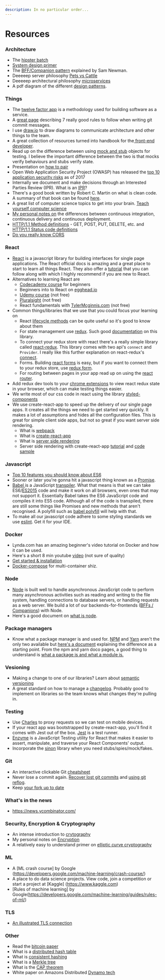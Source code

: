 ```yaml
---
description: In no particular order...
---
```


# Resources

### Architecture
* The [hipster batch](https://medium.com/@theesit/hipster-batch-technique-on-microservices-371734f1b4be)
* [System design primer](https://github.com/donnemartin/system-design-primer)
* The [BFF/Companion pattern](https://samnewman.io/patterns/architectural/bff/) explained by Sam Newman.
* Deeeeep server philosophy [Pets vs Cattle](https://www.engineyard.com/blog/pets-vs-cattle)
* Deeeeep architectural philosophy [microservices](https://martinfowler.com/articles/microservices.html)
* A pdf diagram of the different [design patterns](http://www.mcdonaldland.info/files/designpatterns/designpatternscard.pdf).


### Things

* The [twelve factor app](https://12factor.net/) is a methodology used for building software as a service.
* A [great page](https://chris.beams.io/posts/git-commit/#seven-rules) describing 7 really good rules to follow when writing git commit messages.
* I use [draw.io](https://www.draw.io/) to draw diagrams to communicate architecture and other things to the team.
* A great collection of resources turned into handbook for the[ front-end developer](https://frontendmasters.com/books/front-end-handbook/2018/).
* Read up on the difference between using [mock and stub](https://martinfowler.com/articles/mocksArentStubs.html) objects for testing. I believe the important difference between the two is that mocks verify behaviours and stubs verify state.
* Presentation on [how to pair](https://community.rea-group.com/docs/DOC-62392-pairingpresopdf)
* Open Web Application Security Project \(OWASP\) has released the [top 10 application security risks](https://www.owasp.org/index.php/Top_10-2017_Top_10) as of 2017
* Internally we document and make decisions through an Interested Parties Review \(IPR\). What is an [IPR](https://community.rea-group.com/docs/DOC-47219-interested-parties-review)?
* There's a good book written by Robert C. Martin on what is clean code. A summary of that book can be found [here](https://gist.github.com/wojteklu/73c6914cc446146b8b533c0988cf8d29).
* A great list of computer science topics to get into your brain. [Teach yourself computer science](https://teachyourselfcs.com/)
* [My personal notes on](https://github.com/lichstars/party/blob/master/continous-delivery.md) the differences between continuous integration, continuous delivery and continuous deployment.
* [HTTP/1.1 Method definitions](https://www.w3.org/Protocols/rfc2616/rfc2616-sec9.html#sec9.5) - GET, POST, PUT, DELETE, etc. and [HTTP/1.1 Status code definitions](https://www.w3.org/Protocols/rfc2616/rfc2616-sec10.html)
* [Do you really know CORS](http://performantcode.com/web/do-you-really-know-cors)

### React

* [React](https://reactjs.org/docs/hello-world.html) is a javascript library for building interfaces for single page applications. The React official docs is amazing and a great place to start to learn all things React. They also offer a [tutorial](https://reactjs.org/tutorial/tutorial.html) that you can follow along with which I highly recommend if you are new to React.
* Alternatives to learning React are
  * [Codecademy course](https://www.codecademy.com/learn/react-101) for beginners
  * Beginners into to React on [egghead.io](https://egghead.io/courses/the-beginner-s-guide-to-react)
  * [Udemy course](https://www.udemy.com/react-redux/learn/v4/content) \(not free\)
  * [Pluralsight](https://app.pluralsight.com/library/courses/react-big-picture/table-of-contents) \(not free\)
  * React fundamentals with [TylerMcginnis.com](https://tylermcginnis.com/courses/react-fundamentals/) \(not free\)
* Common things/libraries that we use that you could focus your learning on
  * React [lifecycle methods](https://reactjs.org/docs/react-component.html) can be quite useful so it's good to know about them
  * For state management use [redux](https://redux.js.org/).  Such good [documentation](https://redux.js.org/introduction) on this library.
  * To connect your redux store with react there's a really simple library called [react-redux](https://github.com/reactjs/react-redux). This library comes with two api's `connect` and `Provider`. I really like this further explanation on react-redux's [connect](https://www.sohamkamani.com/blog/2017/03/31/react-redux-connect-explained/).
  * Forms. Building [react forms](https://reactjs.org/docs/forms.html) is easy, but if you want to connect them to your redux store, use [redux form](https://redux-form.com/7.3.0/docs/gettingstarted.md/).
  * For routing between pages in your app read up on using the [react router](https://reacttraining.com/react-router/core/guides/philosophy).
* Add redux dev tools to your [chrome extensions](https://github.com/zalmoxisus/redux-devtools-extension) to view react redux state in your browser, which can make testing things easier.
* We write most of our css code in react using the library [styled-components](https://github.com/styled-components/styled-components)
* We use create-react-app to speed up the delivery of our single page apps. It creates all the things we need to get started very quickly. It makes a lot of assumptions and hides all the configuration files. This is great for simple client side apps, but not so great if you want server side rendering.
  * What is [webpack](https://webpack.js.org/concepts/)
  * What is [create-react-app](https://github.com/facebook/create-react-app)
  * What is [server side rendering](https://medium.freecodecamp.org/demystifying-reacts-server-side-render-de335d408fe4)
  * Server side rendering with create-react-app [tutorial](https://medium.com/front-end-hacking/server-side-rendering-with-react-and-express-382591bfc77c) and [code sample](https://gist.github.com/cereallarceny/e5bee7cb95ddfe4958f86d6bcda49ae8)

### Javascript

* [Top 10 features you should know about ES6](https://webapplog.com/es6/)
* Sooner or later you're gonna hit a javascript thing known as a [Promise](https://scotch.io/tutorials/javascript-promises-for-dummies).
* [Babel ](https://babeljs.io/)is a JavaScript [transpiler](https://en.wikipedia.org/wiki/Source-to-source_compiler). What that means is that we can take ES6/[ES2015](https://babeljs.io/docs/learn-es2015/) code and make it work on all browsers, even ones that may not support it. Essentially Babel takes the ES6 JavaScript code and compiles it into ES5 code. Although all of the code is transpiled, there are still some things like Promises and new methods that aren't recognised. A polyfill such as [babel polyfill](https://babeljs.io/docs/usage/polyfill) will help with that.
* To make all our javascript code adhere to some styling standards we use [eslint](https://eslint.org/). Get it for your IDE.

### Docker

* Lynda.com has an amazing beginner's video tutorial on Docker and how it can be used.
* Here's a short 8 min youtube [video](https://www.youtube.com/watch?v=pGYAg7TMmp0) \(not sure of quality\)
* [Get started & installation](https://docs.docker.com/get-started/#test-docker-installation)
* [Docker-compose](https://docs.docker.com/compose/overview/) for multi-container shiz.

### Node

* [Node](https://nodejs.org/) is built well to handle asynchronous JavaScript code to perform many asynchronous activities such as reading and writing to the file system, handling connections to database servers, or handling requests as a web server. We build a lot of our backends-for-frontends \([BFFs / Companions](https://samnewman.io/blog/2015/11/23/backends-for-frontends-a-microservice-pattern/)\) with Node.
* Here's a good document on [what is node](https://www.codecademy.com/articles/what-is-node).

### Package managers

* Know what a package manager is and used for. [NPM](https://docs.npmjs.com/getting-started/what-is-npm) and [Yarn](https://yarnpkg.com/en/) aren't the only two available but [here's a document](https://medium.com/@nikjohn/facebooks-yarn-vs-npm-is-yarn-really-better-1890b3ea6515) explaining the difference as a starting point. From the npm and yarn doco pages, a good thing to understand is [what a package is and what a module is.](https://docs.npmjs.com/getting-started/packages)

### Vesioning
* Making a change to one of our libraries? Learn about [semantic versioning](https://docs.npmjs.com/getting-started/semantic-versioning)
* A great standard on how to manage a [changelog](https://keepachangelog.com/en/1.0.0/). Probably good to implement on libraries so the team knows what changes they're pulling in.

### Testing

* Use [Charles](https://community.rea-group.com/docs/DOC-65919-testing-finx-in-native-apps-using-charles) to proxy requests so we can test on mobile devices. 
* If your react app was bootstrapped by create-react-app, you'll find it comes with Jest out of the box. [Jest](https://facebook.github.io/jest/docs/en/expect.html) is a test runner.
* [Enzyme](http://airbnb.io/enzyme/) is a JavaScript Testing utility for React that makes it easier to assert, manipulate, and traverse your React Components' output. 
* Incorporate the [sinon](http://sinonjs.org/) library when you need stubs/spies/mock/fakes.

### Git
* An interactive clickable Git [cheatsheet](http://ndpsoftware.com/git-cheatsheet.html)
* Never lose a commit again. [Recover lost git commits](http://effectif.com/git/recovering-lost-git-commits) and [using git reflog](https://www.atlassian.com/git/tutorials/rewriting-history/git-reflog).
* Keep [your fork up to date](https://gist.github.com/CristinaSolana/1885435)

### What's in the news
* https://news.ycombinator.com/

### Security, Encryption & Cryptography
* An intense introduction to [crytography](https://www.intensecrypto.org/public/)
* My personal notes on [Encryption](https://github.com/lichstars/party/blob/master/encryption.md)
* A relatively easy to understand primer on [elliptic curve cryptography](https://blog.cloudflare.com/a-relatively-easy-to-understand-primer-on-elliptic-curve-cryptography/)

### ML
* A [ML crash course] by Google (https://developers.google.com/machine-learning/crash-course/)
* A place to do data science projects. View code, join a competition or start a project at [Kaggle] (https://www.kaggle.com)
* [Rules of machine learning] by Google(https://developers.google.com/machine-learning/guides/rules-of-ml/)

### TLS
* [An illustrated TLS connection](https://tls.ulfheim.net/)

### Other
* Read the [bitcoin paper](https://bitcoin.org/bitcoin.pdf)
* What is a [distributed hash table](https://en.wikipedia.org/wiki/Distributed_hash_table)
* What is [consistent hashing](https://en.wikipedia.org/wiki/Consistent_hashing)
* What is a [Merkle tree](https://en.wikipedia.org/wiki/Merkle_tree)
* What is the [CAP theorem](https://en.wikipedia.org/wiki/CAP_theorem)
* White paper on Amazons Distributed [Dynamo tech](https://www.allthingsdistributed.com/2007/10/amazons_dynamo.html)

